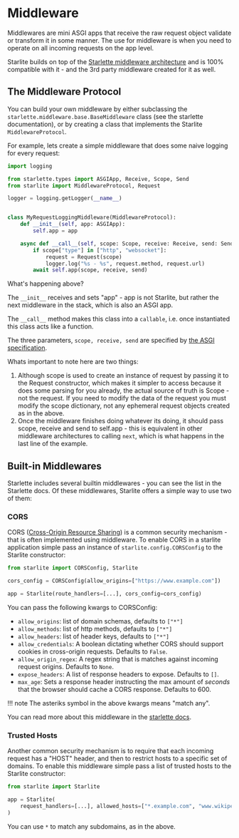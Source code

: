 # Middleware

Middlewares are mini ASGI apps that receive the raw request object validate or transform it in some manner. The use for
middleware is when you need to operate on all incoming requests on the app level.

Starlite builds on top of the [Starlette middleware architecture](https://www.starlette.io/middleware/) and is 100%
compatible with it - and the 3rd party middleware created for it as well.

## The Middleware Protocol

You can build your own middleware by either subclassing the `starlette.middleware.base.BaseMiddleware` class (see the
starlette documentation), or by creating a class that implements the Starlite `MiddlewareProtocol`.

For example, lets create a simple middleware that does some naive logging for every request:

```python
import logging

from starlette.types import ASGIApp, Receive, Scope, Send
from starlite import MiddlewareProtocol, Request

logger = logging.getLogger(__name__)


class MyRequestLoggingMiddleware(MiddlewareProtocol):
    def __init__(self, app: ASGIApp):
        self.app = app

    async def __call__(self, scope: Scope, receive: Receive, send: Send) -> None:
        if scope["type"] in ["http", "websocket"]:
            request = Request(scope)
            logger.log("%s - %s", request.method, request.url)
        await self.app(scope, receive, send)
```

What's happening above?

The `__init__` receives and sets "app" - app is not Starlite, but rather the next middleware in the stack, which is also
an ASGI app.

The `__call__` method makes this class into a `callable`, i.e. once instantiated this class acts like a function.

The three parameters, `scope, receive, send` are specified
by [the ASGI specification](https://asgi.readthedocs.io/en/latest/index.html).

Whats important to note here are two things:

1. Although scope is used to create an instance of request by passing it to the Request constructor, which makes it
   simpler to access because it does some parsing for you already, the actual source of truth is Scope - not the
   request. If you need to modify the data of the request you must modify the scope dictionary, not any ephemeral
   request objects created as in the above.
2. Once the middleware finishes doing whatever its doing, it should pass scope, receive and send to self.app - this is
   equivalent in other middleware architectures to calling `next`, which is what happens in the last line of the
   example.

## Built-in Middlewares

Starlette includes several builtin middlewares - you can see the list in the Starlette docs. Of these middlewares,
Starlite offers a simple way to use two of them:

### CORS

CORS ([Cross-Origin Resource Sharing](https://developer.mozilla.org/en-US/docs/Web/HTTP/CORS)) is a common security
mechanism - that is often implemented using middleware. To enable CORS in a starlite application simple pass an instance
of `starlite.config.CORSConfig` to the Starlite constructor:

```python
from starlite import CORSConfig, Starlite

cors_config = CORSConfig(allow_origins=["https://www.example.com"])

app = Starlite(route_handlers=[...], cors_config=cors_config)
```

You can pass the following kwargs to CORSConfig:

* `allow_origins`: list of domain schemas, defaults to `["*"]`
* `allow_methods`: list of http methods, defaults to `["*"]`
* `allow_headers`: list of header keys, defaults to `["*"]`
* `allow_credentials`: A boolean dictating whether CORS should support cookies in cross-origin requests. Defaults
  to `False`.
* `allow_origin_regex`: A regex string that is matches against incoming request origins. Defaults to `None`.
* `expose_headers`: A list of response headers to expose. Defaults to `[]`.
* `max_age`: Sets a response header instructing the max amount of _seconds_ that the browser should cache a CORS
  response. Defaults to 600.

!!! note
    The asteriks symbol in the above kwargs means "match any".

You can read more about this middleware in the [starlette docs](https://www.starlette.io/middleware/#corsmiddleware).

### Trusted Hosts

Another common security mechanism is to require that each incoming request has a "HOST" header, and then to restrict
hosts to a specific set of domains. To enable this middleware simple pass a list of trusted hosts to the Starlite
constructor:

```python
from starlite import Starlite

app = Starlite(
    request_handlers=[...], allowed_hosts=["*.example.com", "www.wikipedia.org"]
)
```

You can use `*` to match any subdomains, as in the above.
